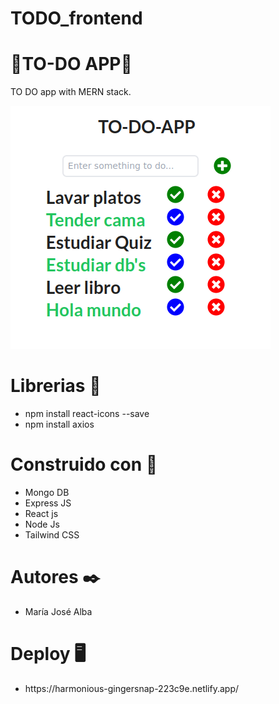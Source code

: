 # TODO_frontend

<h1>📓TO-DO APP📓</h1>

TO DO app with MERN stack.

<img src='src/img/todo.png' alt="" />

<h1>Librerias 📕</h1>

<ul>
    <li>npm install react-icons --save</li>
    <li>npm install axios</li>
</ul>

<h1>Construido con 🔧</h1>

<ul>
    <li>Mongo DB</li>
    <li>Express JS</li>
    <li>React js</li>
    <li>Node Js</li>
    <li>Tailwind CSS</li>
</ul>

<h1>Autores ✒️</h1>

<ul>
    <li>María José Alba</li>
</ul>

<h1>Deploy 🖥️</h1>

<ul>
    <li>https://harmonious-gingersnap-223c9e.netlify.app/</li>
</ul>
